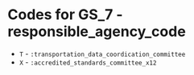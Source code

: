 # Codes for GS_7 - responsible_agency_code
* `T` - `:transportation_data_coordication_committee`
* `X` - `:accredited_standards_committee_x12`
